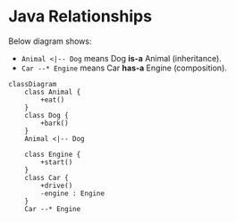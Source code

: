 # Java Relationships

Below diagram shows:

- `Animal <|-- Dog` means Dog **is-a** Animal (inheritance).
- `Car --* Engine` means Car **has-a** Engine (composition).

```mermaid
classDiagram
    class Animal {
        +eat()
    }
    class Dog {
        +bark()
    }
    Animal <|-- Dog

    class Engine {
        +start()
    }
    class Car {
        +drive()
        -engine : Engine
    }
    Car --* Engine

